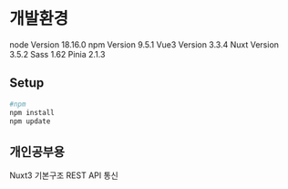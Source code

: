 # 개발환경

node Version 18.16.0
npm Version 9.5.1
Vue3 Version 3.3.4
Nuxt Version 3.5.2
Sass 1.62
Pinia 2.1.3

## Setup

```bash
#npm
npm install
npm update
```

## 개인공부용
Nuxt3 기본구조
REST API 통신
